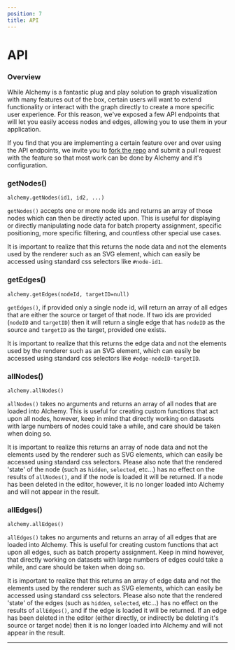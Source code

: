 ```yaml
---
position: 7
title: API
---
```


# API

### Overview

While Alchemy is a fantastic plug and play solution to graph visualization with many features out of the box, certain users will want to extend functionality or interact with the graph directly to create a more specific user experience.  For this reason, we've exposed a few API endpoints that will let you easily access nodes and edges, allowing you to use them in your application.

If you find that you are implementing a certain feature over and over using the API endpoints, we invite you to [fork the repo](http://github.com/GraphAlchemist/Alchemy) and submit a pull request with the feature so that most work can be done by Alchemy and it's configuration.

### getNodes()

`alchemy.getNodes(id1, id2, ...)`

`getNodes()` accepts one or more node ids and returns an array of those nodes which can then be directly acted upon.  This is useful for displaying or directly manipulating node data for batch property assignment, specific positioning, more specific filtering, and countless other special use cases.

It is important to realize that this returns the node data and not the elements used by the renderer such as an SVG element, which can easily be accessed using standard css selectors like `#node-id1`.

### getEdges()

`alchemy.getEdges(nodeId, targetID=null)`

`getEdges()`, if provided only a single node id, will return an array of all edges that are either the source or target of that node.  If two ids are provided (`nodeID` and `targetID`) then it will return a single edge that has `nodeID` as the source and `targetID` as the target, provided one exists.

It is important to realize that this returns the edge data and not the elements used by the renderer such as an SVG element, which can easily be accessed using standard css selectors like `#edge-nodeID-targetID`.

### allNodes()

`alchemy.allNodes()`

`allNodes()` takes no arguments and returns an array of all nodes that are loaded into Alchemy. This is useful for creating custom functions that act upon all nodes, however, keep in mind that directly working on datasets with large numbers of nodes could take a while, and care should be taken when doing so.

It is important to realize this returns an array of node data and not the elements used by the renderer such as SVG elements, which can easily be accessed using standard css selectors.  Please also note that the rendered 'state' of the node (such as `hidden`, `selected`, etc...) has no effect on the results of `allNodes()`, and if the node is loaded it will be returned.  If a node has been deleted in the editor, however, it is no longer loaded into Alchemy and will not appear in the result.

### allEdges()

`alchemy.allEdges()`

`allEdges()` takes no arguments and returns an array of all edges that are loaded into Alchemy.  This is useful for creating custom functions that act upon all edges, such as batch property assignment.  Keep in mind however, that directly working on datasets with large numbers of edges could take a while, and care should be taken when doing so.

It is important to realize that this returns an array of edge data and not the elements used by the renderer such as SVG elements, which can easily be accessed using standard css selectors.  Please also note that the rendered 'state' of the edges (such as `hidden`, `selected`, etc...) has no effect on the results of `allEdges()`, and if the edge is loaded it will be returned.  If an edge has been deleted in the editor (either directly, or indirectly be deleting it's source or target node) then it is no longer loaded into Alchemy and will not appear in the result.

---
